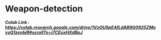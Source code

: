 # Weapon-detection

##### Colab Link : https://colab.research.google.com/drive/1VzOUSpE4fLdAB9G0925ZMovsQ1zenbiR#scrollTo=i7CEuxHXdBpJ
